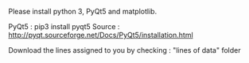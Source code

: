 Please install python 3, PyQt5 and matplotlib.

PyQt5 : pip3 install pyqt5
Source : http://pyqt.sourceforge.net/Docs/PyQt5/installation.html

Download the lines assigned to you by checking : "lines of data" folder

